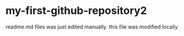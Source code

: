# my-first-github-repository2

readme.md files was just edited manually. this file was modified locally

